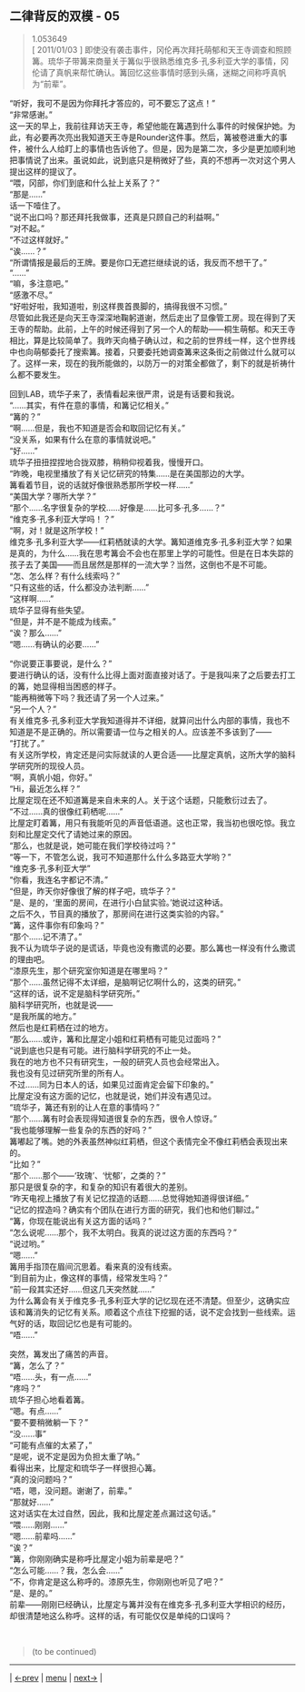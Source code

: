 ## 二律背反的双模 - 05
> 1.053649  
> [ 2011/01/03 ] 即使没有袭击事件，冈伦再次拜托萌郁和天王寺调查和照顾篝。琉华子带篝来商量关于篝似乎很熟悉维克多·孔多利亚大学的事情，冈伦请了真帆来帮忙确认。篝回忆这些事情时感到头痛，迷糊之间称呼真帆为“前辈”。  

“听好，我可不是因为你拜托才答应的，可不要忘了这点！”  
“非常感谢。”  
这一天的早上，我前往拜访天王寺，希望他能在篝遇到什么事件的时候保护她。为此，有必要再次亮出我知道天王寺是Rounder这件事。然后，篝被卷进重大的事件，被什么人给盯上的事情也告诉他了。但是，因为是第二次，多少是更加顺利地把事情说了出来。虽说如此，说到底只是稍微好了些，真的不想再一次对这个男人提出这样的提议了。  
“喂，冈部，你们到底和什么扯上关系了？”  
“那是……”  
话一下噎住了。  
“说不出口吗？那还拜托我做事，还真是只顾自己的利益啊。”  
“对不起。”  
“不过这样就好。”  
“诶……？”  
“所谓情报是最后的王牌。要是你口无遮拦继续说的话，我反而不想干了。”  
“……”  
“嘛，多注意吧。”  
“感激不尽。”  
“好啦好啦，我知道啦，别这样畏首畏脚的，搞得我很不习惯。”  
尽管如此我还是向天王寺深深地鞠躬道谢，然后走出了显像管工房。现在得到了天王寺的帮助。此前，上午的时候还得到了另一个人的帮助——桐生萌郁。和天王寺相比，算是比较简单了。我昨天向桶子确认过，和之前的世界线一样，这个世界线中也向萌郁委托了搜索篝。接着，只要委托她调查篝来这条街之前做过什么就可以了。这样一来，现在的我所能做的，以防万一的对策全都做了，剩下的就是祈祷什么都不要发生。  

回到LAB，琉华子来了，表情看起来很严肃，说是有话要和我说。  
“……其实，有件在意的事情，和篝记忆相关。”  
“篝的？”  
“啊……但是，我也不知道是否会和取回记忆有关。”  
“没关系，如果有什么在意的事情就说吧。”  
“好……”  
琉华子扭扭捏捏地合拢双膝，稍稍仰视着我，慢慢开口。  
“昨晚，电视里播放了有关记忆研究的特集……是在美国那边的大学。  
 篝看着节目，说的话就好像很熟悉那所学校一样……”  
“美国大学？哪所大学？”  
“那个……名字很复杂的学校……好像是……比可多·孔多……？”  
“维克多·孔多利亚大学吗！？”  
“啊，对！就是这所学校！”  
维克多·孔多利亚大学——红莉栖就读的大学。篝知道维克多·孔多利亚大学？如果是真的，为什么……我在思考篝会不会也在那里上学的可能性。但是在日本失踪的孩子去了美国——而且居然是那样的一流大学？当然，这倒也不是不可能。  
“怎、怎么样？有什么线索吗？”  
“只有这些的话，什么都没办法判断……”  
“这样啊……”  
琉华子显得有些失望。  
“但是，并不是不能成为线索。”  
“诶？那么……”  
“嗯……有确认的必要……”  

“你说要正事要说，是什么？”  
要进行确认的话，没有什么比得上面对面直接对话了。于是我叫来了之后要去打工的篝，她显得相当困惑的样子。  
“能再稍微等下吗？我还请了另一个人过来。”  
“另一个人？”  
有关维克多·孔多利亚大学我知道得并不详细，就算问出什么内部的事情，我也不知道是不是正确的。所以需要请一位与之相关的人。应该差不多该到了——  
“打扰了。”  
有关这所学校，肯定还是问实际就读的人更合适——比屋定真帆，这所大学的脑科学研究所的现役人员。  
“啊，真帆小姐，你好。”  
“Hi，最近怎么样？”  
比屋定现在还不知道篝是来自未来的人。关于这个话题，只能敷衍过去了。  
“不过……真的很像红莉栖呢……”  
比屋定盯着篝，用只有我能听见的声音低语道。这也正常，我当初也很吃惊。我立刻和比屋定交代了请她过来的原因。  
“那么，也就是说，她可能在我们学校待过吗？”  
“等一下，不管怎么说，我可不知道那什么什么多路亚大学哟？”  
“维克多·孔多利亚大学”  
“你看，我连名字都记不清。”  
“但是，昨天你好像很了解的样子吧，琉华子？”  
“是、是的，‘里面的房间，在进行小白鼠实验。’她说过这种话。  
 之后不久，节目真的播放了，那房间在进行这类实验的内容。”  
“篝，这件事你有印象吗？”  
“那个……记不清了。”  
我不认为琉华子说的是谎话，毕竟也没有撒谎的必要。那么篝也一样没有什么撒谎的理由吧。  
“漆原先生，那个研究室你知道是在哪里吗？”  
“那个……虽然记得不太详细，是脑啊记忆啊什么的，这类的研究。”  
“这样的话，说不定是脑科学研究所。”  
脑科学研究所，也就是说——  
“是我所属的地方。”  
然后也是红莉栖在过的地方。  
“那么……或许，篝和比屋定小姐和红莉栖有可能见过面吗？”  
“说到底也只是有可能。进行脑科学研究的不止一处。  
 我在的地方也不只有研究生，一般的研究人员也会经常出入。  
 我也没有见过研究所里的所有人。  
 不过……同为日本人的话，如果见过面肯定会留下印象的。”  
比屋定没有这方面的记忆，也就是说，她们并没有遇见过。  
“琉华子，篝还有别的让人在意的事情吗？”  
“那个……篝有时会表现得知道很复杂的东西，很令人惊讶。”  
“我也能够理解一些复杂的东西的好吗？”  
篝嘟起了嘴。她的外表虽然神似红莉栖，但这个表情完全不像红莉栖会表现出来的。  
“比如？”  
“那个……那个——‘玫瑰’、‘忧郁’，之类的？”  
那只是很复杂的字，和复杂的知识有着很大的差别。  
“昨天电视上播放了有关记忆捏造的话题……总觉得她知道得很详细。”  
“记忆的捏造吗？确实有个团队在进行方面的研究，我们也和他们聊过。”  
“篝，你现在能说出有关这方面的话吗？”  
“怎么说呢……那个，我不太明白。我真的说过这方面的东西吗？”  
“说过哟。”  
“嗯……”  
篝用手指顶在眉间沉思着。看来真的没有线索。  
“到目前为止，像这样的事情，经常发生吗？”  
“前一段其实还好……但这几天突然就……”  
为什么篝会有关于维克多·孔多利亚大学的记忆现在还不清楚。但至少，这确实应该和篝消失的记忆有关系。顺着这个点往下挖掘的话，说不定会找到一些线索。运气好的话，取回记忆也是有可能的。  
“唔……”  

突然，篝发出了痛苦的声音。  
“篝，怎么了？”  
“唔……头，有一点……”  
“疼吗？”  
琉华子担心地看着篝。  
“嗯。有点……”  
“要不要稍微躺一下？”  
“没……事”  
“可能有点催的太紧了，”  
“是呢，说不定是因为负担太重了呐。”  
看得出来，比屋定和琉华子一样很担心篝。  
“真的没问题吗？”  
“唔，嗯，没问题。谢谢了，前辈。”  
“那就好……”  
这对话实在太过自然，因此，我和比屋定差点漏过这句话。”  
“喂……刚刚……”  
“嗯……前辈吗……”  
“诶？”  
“篝，你刚刚确实是称呼比屋定小姐为前辈是吧？”  
“怎么可能……？我，怎么会……”  
“不，你肯定是这么称呼的。漆原先生，你刚刚也听见了吧？”  
“是、是的。”  
前辈——刚刚已经确认，比屋定与篝并没有在维克多·孔多利亚大学相识的经历，却很清楚地这么称呼。这样的话，有可能仅仅是单纯的口误吗？  


<br/>

> (to be continued)
---

| [←prev](./0097) | [menu](../) | [next→](./0099) |
